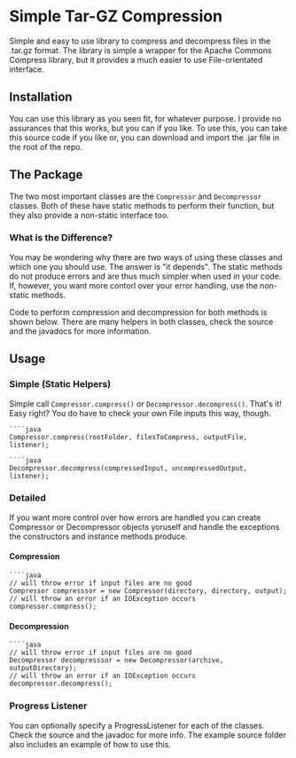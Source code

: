 # Simple Tar-GZ Compression
Simple and easy to use library to compress and decompress files in the .tar.gz format. The library is simple a
wrapper for the Apache Commons Compress library, but it provides a much easier to use File-orientated interface.

## Installation
You can use this library as you seen fit, for whatever purpose. I provide no assurances that this works, but you can
if you like. To use this, you can take this source code if you like or, you can download and import the .jar file in
the root of the repo.

## The Package
The two most important classes are the `Compressor` and `Decompressor` classes. Both of these have static methods
to perform their function, but they also provide a non-static interface too.

### What is the Difference?
You may be wondering why there are two ways of using these classes and which one you should use. The answer is "it 
depends". The static methods do not produce errors and are thus much simpler when used in your code. If, however, you
want more contorl over your error handling, use the non-static methods.

Code to perform compression and decompression for both methods is shown below. There are many helpers in both classes,
check the source and the javadocs for more information.

## Usage
### Simple (Static Helpers)
Simple call `Compressor.compress()` or `Decompressor.decompress()`. That's it! Easy right? You do have to check your
own File inputs this way, though.

    ````java
    Compressor.compress(rootFolder, filesToCompress, outputFile, listener);
    
    ````java
    Decompressor.decompress(compressedInput, uncompressedOutput, listener);

### Detailed
If you want more control over how errors are handled you can create Compressor or Decompressor objects yoruself
and handle the exceptions the constructors and instance methods produce.

#### Compression

    ````java
    // will throw error if input files are no good
    Compressor compresssor = new Compressor(directory, directory, output); 
    // will throw an error if an IOException occurs
    compressor.compress();

#### Decompression

    ````java
    // will throw error if input files are no good
    Decompressor decompresssor = new Decompressor(archive, outputDirectory);
    // will throw an error if an IOException occurs
    decompressor.decompress();

### Progress Listener
You can optionally specify a ProgressListener for each of the classes. Check the source and the javadoc for more info.
The example source folder also includes an example of how to use this.
